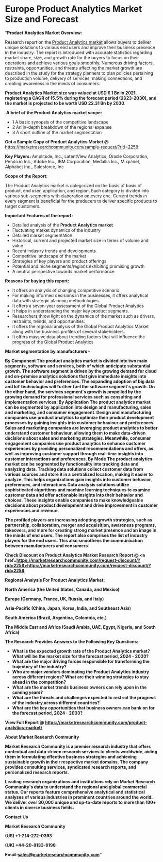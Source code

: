 # Europe Product Analytics Market Size and Forecast
"<strong>Product Analytics Market Overview:</strong>

Research report on the <a href=https://marketresearchcommunity.com/product-analytics-market/>Product Analytics market</a> allows buyers to deliver unique solutions to various end users and improve their business presence in the industry. The report is introduced with accurate statistics regarding market share, size, and growth rate for the buyers to focus on their operations and achieve various goals smoothly. Numerous driving factors, restraints, opportunities, and threats affecting the market growth are described in the study for the strategy planners to plan policies pertaining to production volume, delivery of services, making connections, and creating awareness in the minds of consumers.

<strong>Product Analytics Market size was valued at USD 6.1 Bn in 2021, registering a CAGR of 15.5% during the forecast period (2023-2030), and the market is projected to be worth USD 22.31 Bn by 2030.</strong>

 <Strong>A brief of the Product Analytics market scope:</Strong>
<ul>
 <li>1  A basic synopsis of the competitive landscape</li>
 <li>2  An in-depth breakdown of the regional expanse</li>
 <li>3  A short outline of the market segmentation</li>
</ul>
<strong>Get a Sample Copy of Product Analytics Market @ </b></strong><a href=https://marketresearchcommunity.com/sample-request/?rid=2258><u>https://marketresearchcommunity.com/sample-request/?rid=2258</u></a>

<strong>Key Players:</strong> 
Amplitude, Inc., LatentView Analytics, Oracle Corporation, Pendo.io Inc., Adobe Inc., IBM Corporation, Medallia Inc., Mixpanel, Alphabet Inc., Salesforce, Inc

<strong>Scope of the Report:</strong>

The Product Analytics market is categorized on the basis of basis of product, end user, application, and region. Each category is divided into various sub-segments with elaboration on every one. Current trends in every segment is beneficial for the producers to deliver specific products to target customers.

<strong><b>Important Features of the report:</b></strong>
<ul>
  <li>Detailed analysis of the <strong><b>Product Analytics </b></strong><strong><b>market</b></strong></li>
  <li>Fluctuating market dynamics of the industry</li>
  <li>Detailed market segmentation</li>
  <li>Historical, current and projected market size in terms of volume and value</li>
  <li>Recent industry trends and developments</li>
  <li>Competitive landscape of the market</li>
  <li>Strategies of key players and product offerings</li>
  <li>Potential and niche segments/regions exhibiting promising growth</li>
  <li>A neutral perspective towards market performance</li>
</ul>
<strong><b>Reasons for buying this report:</b></strong>
<ul>
  <li>It offers an analysis of changing competitive scenario.</li>
  <li>For making informed decisions in the businesses, it offers analytical data with strategic planning methodologies.</li>
  <li>It offers a seven-year assessment of the Global Product Analytics</li>
  <li>It helps in understanding the major key product segments.</li>
  <li>Researchers throw light on the dynamics of the market such as drivers, restraints, trends, and opportunities.</li>
  <li>It offers the regional analysis of the Global Product Analytics Market along with the business profiles of several stakeholders.</li>
  <li>It offers massive data about trending factors that will influence the progress of the Global Product Analytics</li>
</ul>

<strong>Market segmentation by manufacturers -</strong>


<strong><strong>By Component</strong></h4>
The product analytics market is divided into two main segments, software and services, both of which anticipate substantial growth. The software segment is driven by the growing demand for cloud and on-premise analytics solutions that give immediate insights into customer behavior and preferences. The expanding adoption of big data and IoT technologies will further fuel the software segment's growth. On the other hand, the services segment's growth is propelled by the growing demand for professional services such as consulting and implementation services.
<strong><strong>By Application</strong></h4>
The product analytics market can be segmented by application into design and manufacturing, sales and marketing, and consumer engagement. Design and manufacturing companies use product analytics to optimize their product development processes by gaining insights into customer behaviour and preferences. Sales and marketing companies are leveraging product analytics to better understand customer behaviour, allowing them to make data-driven decisions about sales and marketing strategies. Meanwhile, consumer engagement companies use product analytics to enhance customer experiences by providing personalized recommendations and offers, as well as improving customer support through real-time insights into customer interactions and preferences.
<strong><strong>By Mode</strong></h4>
The product analytics market can be segmented by functionality into tracking data and analyzing data. Tracking data solutions collect customer data from various sources and store it in a centralized location, making it easier to analyze. This helps organizations gain insights into customer behavior, preferences, and interactions.Data analysis solutions utilize sophisticated algorithms and machine learning techniques to examine customer data and offer actionable insights into their behavior and choices. These insights enable companies to make knowledgeable decisions about product development and drive improvement in customer experiences and revenue.

The profiled players are increasing adopting growth strategies, such as partnership, collaboration, merger and acquisition, awareness programs, takeovers, and more for creating strong market presence and an image in the minds of end users. The report also comprises the list of industry players for the end users. This also smoothens the communication between manufacturers and consumers.

<strong><b>Check Discount on Product Analytics Market Research Report @ </b></strong><a href=https://marketresearchcommunity.com/request-discount/?rid=2258><u>https://marketresearchcommunity.com/request-discount/?rid=2258</u></a>

<strong>Regional Analysis For Product Analytics Market:</strong>

<strong>North America</strong> (the United States, Canada, and Mexico)

<strong>Europe</strong> (Germany, France, UK, Russia, and Italy)

<strong>Asia-Pacific</strong> (China, Japan, Korea, India, and Southeast Asia)

<strong>South America</strong> (Brazil, Argentina, Colombia, etc.)

<strong>The Middle East and Africa</strong> (Saudi Arabia, UAE, Egypt, Nigeria, and South Africa)

<strong>The Research Provides Answers to the Following Key Questions:</strong>
<ul>
 	<li>What is the expected growth rate of the Product Analytics market? What will be the market size for the forecast period, 2024 - 2030?</li>
 	<li>What are the major driving forces responsible for transforming the trajectory of the industry?</li>
 	<li>Who are major vendors dominating the Product Analytics industry across different regions? What are their winning strategies to stay ahead in the competition?</li>
 	<li>What are the market trends business owners can rely upon in the coming years?</li>
 	<li>What are the threats and challenges expected to restrict the progress of the industry across different countries?</li>
 	<li>What are the key opportunities that business owners can bank on for the forecast period, 2024 - 2030?</li>
</ul>

<strong>View Full Report @</strong> <a href=https://marketresearchcommunity.com/product-analytics-market/>https://marketresearchcommunity.com/product-analytics-market/</a>

<strong>About Market Research Community</strong>

Market Research Community is a premier research industry that offers contextual and data-driven research services to clients worldwide, aiding them in formulating effective business strategies and achieving sustainable growth in their respective market domains. The company provides consulting services, syndicated research reports, and personalized research reports.

Leading research organizations and institutions rely on Market Research Community's data to understand the regional and global commercial status. Our reports feature comprehensive analytical and statistical analyses of various industries in prominent countries around the world. We deliver over 30,000 unique and up-to-date reports to more than 100+ clients in diverse business fields.

<strong>Contact Us</strong>

<strong>Market Research Community</strong>

(US) +1-214-272-0393

(UK) +44-20-8133-9198

<strong>Email:</strong>sales@marketresearchcommunity.com"
